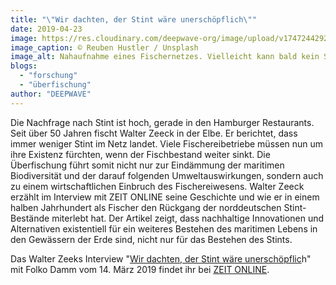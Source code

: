 ```yaml
---
title: "\"Wir dachten, der Stint wäre unerschöpflich\""
date: 2019-04-23
image: https://res.cloudinary.com/deepwave-org/image/upload/v1747244292/deepwave.org/reuben-hustler-unsplash-fischer-netz-gruen-blau-scaled.jpg
image_caption: © Reuben Hustler / Unsplash
image_alt: Nahaufnahme eines Fischernetzes. Vielleicht kann bald kein Stint mehr darin gefangen werden
blogs: 
  - "forschung"
  - "überfischung"
author: "DEEPWAVE"
---
```


Die Nachfrage nach Stint ist hoch, gerade in den Hamburger Restaurants. Seit über 50 Jahren fischt Walter Zeeck in der Elbe. Er berichtet, dass immer weniger Stint im Netz landet. Viele Fischereibetriebe müssen nun um ihre Existenz fürchten, wenn der Fischbestand weiter sinkt. Die Überfischung führt somit nicht nur zur Eindämmung der maritimen Biodiversität und der darauf folgenden Umweltauswirkungen, sondern auch zu einem wirtschaftlichen Einbruch des Fischereiwesens. Walter Zeeck erzählt im Interview mit ZEIT ONLINE seine Geschichte und wie er in einem halben Jahrhundert als Fischer den Rückgang der norddeutschen Stint-Bestände miterlebt hat. Der Artikel zeigt, dass nachhaltige Innovationen und Alternativen existentiell für ein weiteres Bestehen des maritimen Lebens in den Gewässern der Erde sind, nicht nur für das Bestehen des Stints.

Das Walter Zeeks Interview "[Wir dachten, der Stint wäre unerschöpflic](https://www.zeit.de/hamburg/2019-03/elbe-stint-fischerei-rueckgang-elbvertiefung)h" mit Folko Damm vom 14. März 2019 findet ihr bei [ZEIT ONLINE](https://www.zeit.de/).
